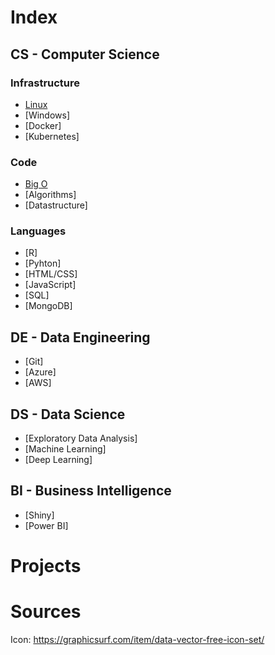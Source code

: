 # Index

## CS - Computer Science

### Infrastructure

* [Linux](pages/de/linux.html)
* [Windows]
* [Docker]
* [Kubernetes]

### Code

* [Big O](pages/cs/bigo.html)
* [Algorithms]
* [Datastructure]

### Languages

* [R]
* [Pyhton]
* [HTML/CSS]
* [JavaScript]
* [SQL]
* [MongoDB]

## DE - Data Engineering

* [Git]
* [Azure]
* [AWS]

## DS - Data Science

* [Exploratory Data Analysis]
* [Machine Learning]
* [Deep Learning]

## BI - Business Intelligence

* [Shiny]
* [Power BI]

# Projects

# Sources

Icon: https://graphicsurf.com/item/data-vector-free-icon-set/
